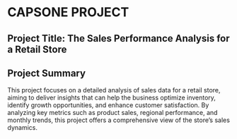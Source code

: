 # CAPSONE PROJECT

## Project Title: The Sales Performance Analysis for a Retail Store

## Project Summary
This project focuses on a detailed analysis of sales data for a retail store, aiming to deliver insights that can help the business optimize inventory, identify growth opportunities, and enhance customer satisfaction. By analyzing key metrics such as product sales, regional performance, and monthly trends, this project offers a comprehensive view of the store’s sales dynamics.
  
